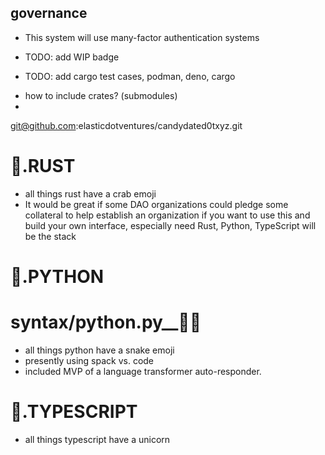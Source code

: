 





## governance
* This system will use many-factor authentication systems

* TODO: add WIP badge
* TODO: add cargo test cases, podman, deno, cargo

- how to include crates? (submodules)
- 

git@github.com:elasticdotventures/candydated0txyz.git


# 🦀.RUST
* all things rust have a crab emoji
* It would be great if some DAO organizations could pledge some collateral to help establish an 
organization if you want to use this and build your own interface, especially need Rust, Python, TypeScript will be the stack

# 🐍.PYTHON
# syntax/python.py__🍬🐍
* all things python have a snake emoji
* presently using spack vs. code
* included MVP of a language transformer auto-responder. 

# 🦄.TYPESCRIPT
* all things typescript have a unicorn






